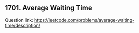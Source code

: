 ## 1701. Average Waiting Time

Question link: https://leetcode.com/problems/average-waiting-time/description/
